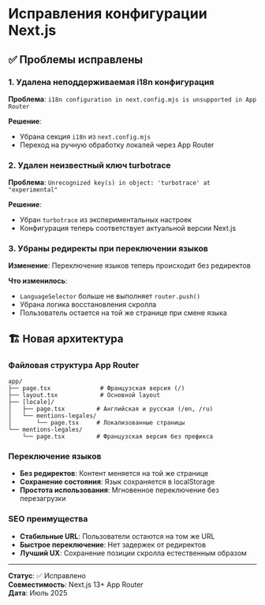 # Исправления конфигурации Next.js

## ✅ Проблемы исправлены

### 1. Удалена неподдерживаемая i18n конфигурация
**Проблема**: `i18n configuration in next.config.mjs is unsupported in App Router`

**Решение**: 
- Убрана секция `i18n` из `next.config.mjs`
- Переход на ручную обработку локалей через App Router

### 2. Удален неизвестный ключ turbotrace
**Проблема**: `Unrecognized key(s) in object: 'turbotrace' at "experimental"`

**Решение**: 
- Убран `turbotrace` из экспериментальных настроек
- Конфигурация теперь соответствует актуальной версии Next.js

### 3. Убраны редиректы при переключении языков
**Изменение**: Переключение языков теперь происходит без редиректов

**Что изменилось**:
- `LanguageSelector` больше не выполняет `router.push()`
- Убрана логика восстановления скролла
- Пользователь остается на той же странице при смене языка

## 🏗️ Новая архитектура

### Файловая структура App Router
```
app/
├── page.tsx              # Французская версия (/)
├── layout.tsx            # Основной layout
├── [locale]/
│   ├── page.tsx         # Английская и русская (/en, /ru)
│   └── mentions-legales/
│       └── page.tsx     # Локализованные страницы
└── mentions-legales/
    └── page.tsx         # Французская версия без префикса
```

### Переключение языков
- **Без редиректов**: Контент меняется на той же странице
- **Сохранение состояния**: Язык сохраняется в localStorage
- **Простота использования**: Мгновенное переключение без перезагрузки

### SEO преимущества
- **Стабильные URL**: Пользователи остаются на том же URL
- **Быстрое переключение**: Нет задержек от редиректов  
- **Лучший UX**: Сохранение позиции скролла естественным образом

---

**Статус**: ✅ Исправлено  
**Совместимость**: Next.js 13+ App Router  
**Дата**: Июль 2025
